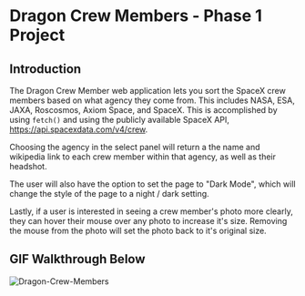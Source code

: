 # Dragon Crew Members - Phase 1 Project


## Introduction
The Dragon Crew Member web application lets you sort the SpaceX crew members based on what agency they come from. This includes NASA, ESA, JAXA, Roscosmos, Axiom Space, and SpaceX. This is accomplished by using `fetch()` and using the publicly available SpaceX API, https://api.spacexdata.com/v4/crew.

Choosing the agency in the select panel will return a the name and wikipedia link to each crew member within that agency, as well as their headshot.

The user will also have the option to set the page to "Dark Mode", which will change the style of the page to a night / dark setting.

Lastly, if a user is interested in seeing a crew member's photo more clearly, they can hover their mouse over any photo to increase it's size. Removing the mouse from the photo will set the photo back to it's original size. 

## GIF Walkthrough Below
![Dragon-Crew-Members](./dragon-crew-members.gif)










